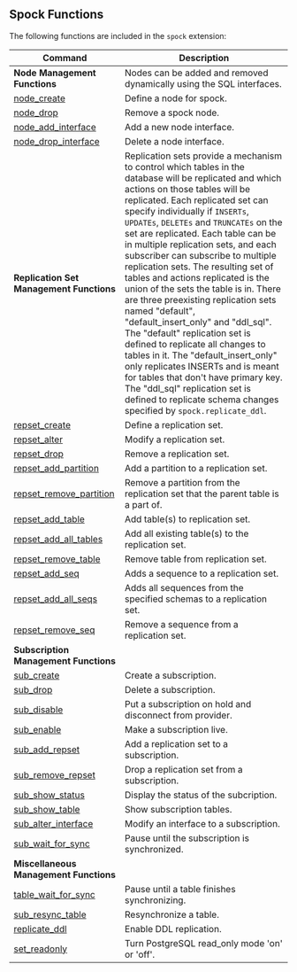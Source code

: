 ## Spock Functions

The following functions are included in the `spock` extension:

| Command  | Description |
|----------|-------------| 
| **Node Management Functions** | Nodes can be added and removed dynamically using the SQL interfaces.|
| [node_create](functions/spock_node_create.md) | Define a node for spock.
| [node_drop](functions/spock_node_drop.md) | Remove a spock node.
| [node_add_interface](functions/spock_node_add_interface.md) | Add a new node interface.
| [node_drop_interface](functions/spock_node_drop_interface.md) | Delete a node interface.
| **Replication Set Management Functions** | Replication sets provide a mechanism to control which tables in the database will be replicated and which actions on those tables will be replicated.  Each replicated set can specify individually if `INSERTs`, `UPDATEs`, `DELETEs` and `TRUNCATEs` on the set are replicated. Each table can be in multiple replication sets, and each subscriber can subscribe to multiple replication sets. The resulting set of tables and actions replicated is the union of the sets the table is in. There are three preexisting replication sets named "default", "default_insert_only" and "ddl_sql". The "default" replication set is defined to replicate all changes to tables in it. The "default_insert_only" only replicates INSERTs and is meant for tables that don't have primary key. The "ddl_sql" replication set is defined to replicate schema changes specified by `spock.replicate_ddl`.|
| [repset_create](functions/spock_repset_create.md) | Define a replication set.
| [repset_alter](functions/spock_repset_alter.md) | Modify a replication set.
| [repset_drop](functions/spock_repset_drop.md) | Remove a replication set.
| [repset_add_partition](functions/spock_repset_add_partition.md) | Add a partition to a replication set.
| [repset_remove_partition](functions/spock_repset_remove_partition.md) | Remove a partition from the replication set that the parent table is a part of.
| [repset_add_table](functions/spock_repset_add_table.md) | Add table(s) to replication set.
| [repset_add_all_tables](functions/spock_repset_add_all_tables.md) | Add all existing table(s) to the replication set.
| [repset_remove_table](functions/spock_repset_remove_table.md) | Remove table from replication set.
| [repset_add_seq](functions/spock_repset_add_seq.md) | Adds a sequence to a replication set.
| [repset_add_all_seqs](functions/spock_repset_add_all_seqs.md) | Adds all sequences from the specified schemas to a replication set.
| [repset_remove_seq](functions/spock_repset_remove_seq.md) | Remove a sequence from a replication set.
| **Subscription Management Functions** | |
| [sub_create](functions/spock_sub_create.md) | Create a subscription.
| [sub_drop](functions/spock_sub_drop.md) | Delete a subscription.
| [sub_disable](functions/spock_sub_disable.md) | Put a subscription on hold and disconnect from provider.
| [sub_enable](functions/spock_sub_enable.md) | Make a subscription live.
| [sub_add_repset](functions/spock_sub_add_repset.md) | Add a replication set to a subscription.
| [sub_remove_repset](functions/spock_sub_remove_repset.md) | Drop a replication set from a subscription.
| [sub_show_status](functions/spock_sub_show_status.md) | Display the status of the subcription.
| [sub_show_table](functions/spock_sub_show_table.md) | Show subscription tables.
| [sub_alter_interface](functions/spock_sub_alter_interface.md) | Modify an interface to a subscription.
| [sub_wait_for_sync](functions/spock_sub_wait_for_sync.md) | Pause until the subscription is synchronized.
| **Miscellaneous Management Functions** | |
| [table_wait_for_sync](functions/spock_table_wait_for_sync.md) | Pause until a table finishes synchronizing.
| [sub_resync_table](functions/spock_sub_resync_table.md) | Resynchronize a table.
| [replicate_ddl](functions/spock_replicate_ddl.md) | Enable DDL replication.
| [set_readonly](functions/spock_set_readonly.md) | Turn PostgreSQL read_only mode 'on' or 'off'.
